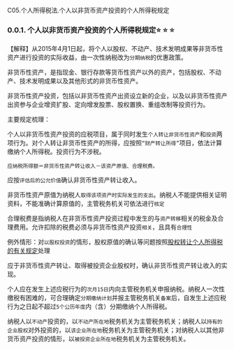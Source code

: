C05.个人所得税法.个人以非货币资产投资的个人所得税规定

### 0.0.1. 个人以非货币资产投资的个人所得税规定:star: :star: :star: 

【解释】从2015年4月1日起，将个人以股权、不动产、技术发明成果等非货币性资产进行投资的实际收益，由一次性纳税改为`分期纳税`的优惠政策。

非货币性资产，是指现金、银行存款等货币性资产以外的资产，包括股权、不动产、技术发明成果以及其他形式的非货币性资产。

非货币性资产投资，包括以非货币性资产出资设立新的企业，以及以非货币性资产出资参与企业增资扩股、定向增发股票、股权置换、重组改制等投资行为。

主要规定梳理：

个人以非货币性资产投资的应税项目，属于同时发生`个人转让非货币性资产`和`投资`两项行为。对个人转让非货币性资产的所得，应按照`“财产转让所得”`项目，依法计算缴纳个人所得税。投资行为不涉税。

```
应纳税所得额＝非货币性资产转让收入－该资产原值、合理税费。
```
应按`评估后的公允价值`确认非货币性资产转让收入。

非货币性资产原值为纳税人`取得该项资产时实际发生的支出`。纳税人不能提供相关证明资料，不能准确计算原值的，主管税务机关可依法进行`核定`

合理税费是指纳税人在非货币性资产投资过程中发生的与`资产转移`相关的税金及合理费用。允许扣除的税费必须与非货币性资产投资`相关`，且具有`合理性`

例外情形：对`以股权投资`的情形，股权原值的确认等问题按照[股权转让个人所得税的有关规定](../../../../CPA6in1/CPA6in1/2税法/C05.个人所得税法.个人转让股权应纳税额的计算.md)处理

应于非货币性资产转让、取得被投资企业股权时，确认非货币性资产转让收入的实现。

个人应在发生上述应税行为的`次月15日`内向主管税务机关申报纳税。纳税人一次性缴税有困难的，可合理确定`分期缴纳计划`并报主管税务机关`备案`后，自发生上述应税行为之日起不超过`5个公历年度`内（含）分期缴纳个人所得税。

纳税人以`不动产`投资的，以`不动产所在地`税务机关为主管税务机关；纳税人以`持有的企业股权`对外投资的，以`该企业所在地`税务机关为主管税务机关；对纳税人以其他非货币资产投资的情形，以`被投资企业所在地`税务机关为主管税务机关。
